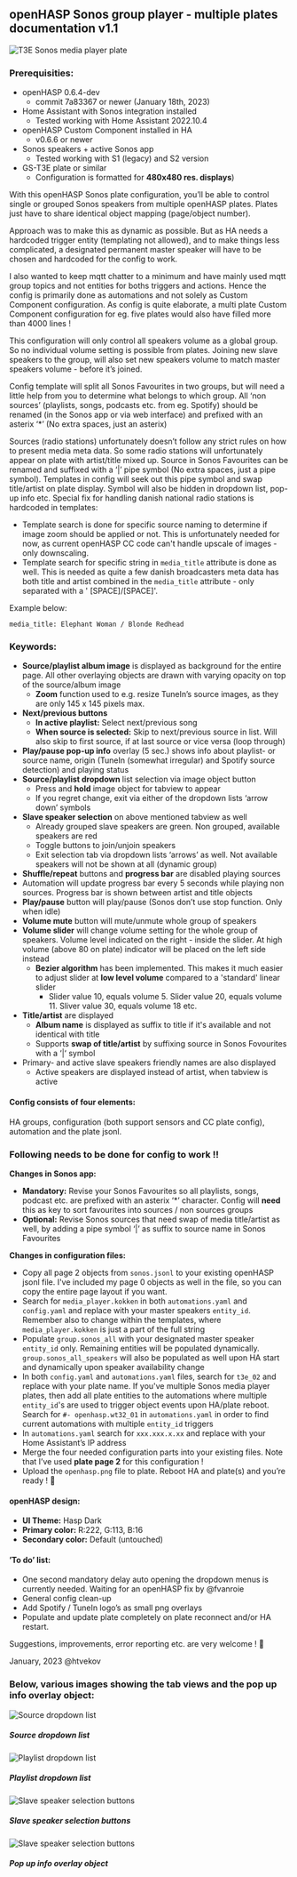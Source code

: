 ﻿
openHASP Sonos group player - multiple plates documentation v1.1
---

![T3E Sonos media player plate](https://github.com/htvekov/openHASP-Sonos-media-player/blob/main/image.png)


### Prerequisities:
- openHASP 0.6.4-dev
	- commit 7a83367 or newer (January 18th, 2023)
- Home Assistant with Sonos integration installed
	- Tested working with Home Assistant 2022.10.4
- openHASP Custom Component installed in HA
	- v0.6.6 or newer
- Sonos speakers + active Sonos app
	- Tested working with S1 (legacy) and S2 version
-   GS-T3E plate or similar
	- Configuration is formatted for **480x480 res. displays**)

With this openHASP Sonos plate configuration, you’ll be able to control single or grouped Sonos speakers from multiple openHASP plates. Plates just have to share identical object mapping (page/object number).

Approach was to make this as dynamic as possible. But as HA needs a hardcoded trigger entity (templating not allowed), and to make things less complicated, a designated permanent master speaker will have to be chosen and hardcoded for the config to work.

I also wanted to keep mqtt chatter to a minimum and have mainly used mqtt group topics and not entities for boths triggers and actions. Hence the config is primarily done as automations and not solely as Custom Component configuration. As config is quite elaborate, a multi plate Custom Component configuration for eg. five plates would also have filled more than 4000 lines !

This configuration will only control all speakers volume as a global group. So no individual volume setting is possible from plates. Joining new slave speakers to the group, will also set new speakers volume to match master speakers volume - before it’s joined.

Config template will split all Sonos Favourites in two groups, but will need a little help from you to determine what belongs to which group. All ‘non sources’ (playlists, songs, podcasts etc. from eg. Spotify) should be renamed (in the Sonos app or via web interface) and prefixed with an asterix ‘*’ (No extra spaces, just an asterix)

Sources (radio stations) unfortunately doesn’t follow any strict rules on how to present media meta data. So some radio stations will unfortunately appear on plate with artist/title mixed up. Source in Sonos Favourites can be renamed and suffixed with a ‘|’ pipe symbol (No extra spaces, just a pipe symbol). Templates in config will seek out this pipe symbol and swap title/artist on plate display. Symbol will also be hidden in dropdown list, pop-up info etc.
Special fix for handling danish national radio stations is hardcoded in templates:
- Template search is done for specific source naming to determine if image zoom should be applied or not. This is unfortunately needed for now, as current openHASP CC code can't handle upscale of images - only downscaling.
- Template search for specific string in `media_title` attribute is done as well. This is needed as quite a few danish broadcasters meta data has both title and artist combined in the `media_title` attribute - only separated with a ' [SPACE]/[SPACE]'. 

Example below:

    media_title: Elephant Woman / Blonde Redhead
 

### Keywords:
- **Source/playlist album image** is displayed as background for the entire page. All other overlaying objects are drawn with varying opacity on top of the source/album image
	- **Zoom** function used to e.g. resize TuneIn’s source images, as they are only 145 x 145 pixels max.
 - **Next/previous buttons**
	 - **In active playlist:** Select next/previous song
	- **When source is selected:** Skip to next/previous source in list. Will also skip to first source, if at last source or vice versa (loop through)
- **Play/pause pop-up info** overlay (5 sec.) shows info about playlist- or source name, origin (TuneIn (somewhat irregular) and Spotify source detection) and playing status
- **Source/playlist dropdown** list selection via image object button
	- Press and **hold** image object for tabview to appear
	- If you regret change, exit via either of the dropdown lists ‘arrow down’ symbols
- **Slave speaker selection** on above mentioned tabview as well
	- Already grouped slave speakers are green. Non grouped, available speakers are red
	- Toggle buttons to join/unjoin speakers
	- Exit selection tab via dropdown lists ‘arrows’ as well. Not available speakers will not be shown at all (dynamic group)
- **Shuffle/repeat** buttons and **progress bar** are disabled playing sources
- Automation will update progress bar every 5 seconds while playing non sources. Progress bar is shown between artist and title objects
- **Play/pause** button will play/pause (Sonos don’t use stop function. Only when idle)
- **Volume mute** button will mute/unmute whole group of speakers
- **Volume slider** will change volume setting for the whole group of speakers. Volume level indicated on the right - inside the slider. At high volume (above 80 on plate) indicator will be placed on the left side instead
	- **Bezier algorithm** has been implemented. This makes it much easier to adjust slider at **low level volume** compared to a 'standard' linear slider
		- Slider value 10, equals volume 5. Slider value 20, equals volume 11. Sliver value 30, equals volume 18 etc. 
- **Title/artist** are displayed
	- **Album name** is displayed as suffix to title if it's available and not identical with title
	- Supports **swap of title/artist** by suffixing source in Sonos Fovourites with a ‘|‘ symbol
- Primary- and active slave speakers friendly names are also displayed
	- Active speakers are displayed instead of artist, when tabview is active

#### Config consists of four elements:
HA groups, configuration (both support sensors and CC plate config), automation and the plate jsonl.

### Following needs to be done for config to work !!

**Changes in Sonos app:**
- **Mandatory:** Revise your Sonos Favourites so all playlists, songs, podcast etc. are prefixed with an asterix ‘*’ character. Config will **need** this as key to sort favourites into sources / non sources groups
- **Optional:** Revise Sonos sources that need swap of media title/artist as well, by adding a pipe symbol ‘|’ as suffix to source name in Sonos Favourites

**Changes in configuration files:**
- Copy all page 2 objects from `sonos.jsonl` to your existing openHASP jsonl file. I've included my page 0 objects as well in the file, so you can copy the entire page layout if you want.  
- Search for `media_player.kokken` in both `automations.yaml` and `config.yaml` and replace with your master speakers `entity_id`. Remember also to change within the templates, where `media_player.kokken` is just a part of the full string
- Populate `group.sonos_all` with your designated master speaker `entity_id` only. Remaining entities will be populated dynamically. `group.sonos_all_speakers` will also be populated as well upon HA start and dynamically upon speaker availability change
- In both `config.yaml` and `automations.yaml` files, search for `t3e_02` and replace with your plate name. If you've multiple Sonos media player plates, then add all plate entities to the automations where multiple `entity_id`'s are used to trigger object events upon HA/plate reboot. Search for `#- openhasp.wt32_01` in `automations.yaml` in order to find current automations with multiple `entity_id` triggers
- In `automations.yaml` search for `xxx.xxx.x.xx` and replace with your Home Assistant’s IP address
- Merge the four needed configuration parts into your existing files. Note that I’ve used **plate page 2** for this configuration !
- Upload the `openhasp.png` file to plate. Reboot HA and plate(s) and you’re ready ! 🙂

#### openHASP design:

- **UI Theme:** Hasp Dark
- **Primary color:** R:222, G:113, B:16
- **Secondary color:** Default (untouched)


#### ’To do’ list:

- One second mandatory delay auto opening the dropdown menus is currently needed. Waiting for an openHASP fix by @fvanroie 
- General config clean-up
- Add Spotify / TuneIn logo’s as small png overlays
- Populate and update plate completely on plate reconnect and/or HA restart.

Suggestions, improvements, error reporting etc. are very welcome ! 🙂

January, 2023 @htvekov

### Below, various images showing the tab views and the pop up info overlay object:

![Source dropdown list](https://github.com/htvekov/openHASP-Sonos-media-player/blob/main/image1.png)
##### Source dropdown list

![Playlist dropdown list](https://github.com/htvekov/openHASP-Sonos-media-player/blob/main/image2.png)
##### Playlist dropdown list

![Slave speaker selection buttons](https://github.com/htvekov/openHASP-Sonos-media-player/blob/main/image3.png)
##### Slave speaker selection buttons

![Slave speaker selection buttons](https://github.com/htvekov/openHASP-Sonos-media-player/blob/main/image4.png)
##### Pop up info overlay object


